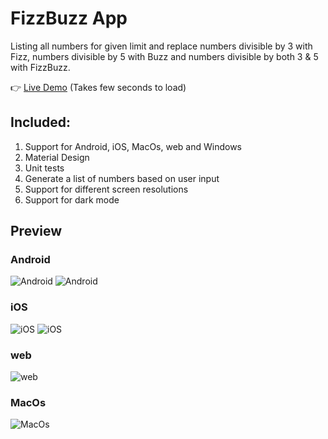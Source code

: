 # FizzBuzz App

Listing all numbers for given limit and replace numbers divisible by 3 with Fizz, numbers divisible by 5 with Buzz and numbers divisible by both 3 & 5 with FizzBuzz.

👉 [Live Demo](https://lahiruzone.github.io/fizzbuzz-app-demo/) (Takes few seconds to load)

## Included:
1. Support for Android, iOS, MacOs, web and Windows
2. Material Design
3. Unit tests
4. Generate a list of numbers based on user input
5. Support for different screen resolutions
6. Support for dark mode

## Preview

### Android

![Android](https://i.postimg.cc/d0Dg0Dbv/Screenshot-1667814909.png)     ![Android](https://i.postimg.cc/Hk8Qsg6R/Screenshot-1667814931.png)





### iOS

![iOS](https://i.postimg.cc/02bkL2Qg/Simulator-Screen-Shot-i-Phone-13-Pro-Max-2022-11-07-at-15-27-49.png) ![iOS](https://i.postimg.cc/HnJL4p8C/Simulator-Screen-Shot-i-Phone-13-Pro-Max-2022-11-07-at-15-28-16.png)





### web

![web](https://i.postimg.cc/Y9Frhd5p/Screenshot-2022-11-07-at-15-30-09.png)





### MacOs

![MacOs](https://i.postimg.cc/MTS4mtcZ/Screenshot-2022-11-07-at-15-23-20.png)

